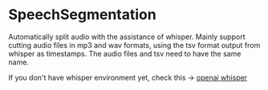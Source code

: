 # SpeechSegmentation
 Automatically split audio with the assistance of whisper.
 Mainly support cutting audio files in mp3 and wav formats, using the tsv format output from whisper as timestamps. The audio files and tsv need to have the same name.
 
 If you don't have whisper environment yet, check this -> [openai whisper](https://github.com/openai/whisper "openai whisper")
